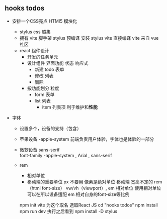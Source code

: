 ## hooks todos

- 安排一个CSS亮点  HTMl5 模块化
  - stylus
    css 超集
  - 拥有 vite 脚手架
    stylus 预编译  安装 stylus vite 直接编译
    vite 来自 vue 社区
  - react 组件设计
    - 开发的任务单元
    - 设计组件
      界面功能 状态 响应式 
      - 新建 todo  表单
      - 修改 列表
      - 删除   
    - 按功能划分 粒度
      - form  表单
      - list  列表
        - item  列表项  利于维护和**性能**

- 字体
  - 设置多个，设备的支持（包含）
  - 苹果设备 -apple-system  前端负责用户体验，字体也是体验的一部分
  - 微软设备  sans-serif  
   font-family -apple-system , Arial , sans-serif 
  - rem
    - 相对单位
    - 移动端的重要单位 px 不要用  像素是绝对单位
      移动端 宽高不定的 rem（html font-size） vw/vh（viewport）, em 相对单位 
      使用相对单位 可以在所以设备适配
      em 相对自身的font-size等比例
            







     npm init vite
     为这个取名
     选取React
     JS
  cd "hooks todos"
  npm install
  npm run dev
  执行之后看到
  npm install -D stylus